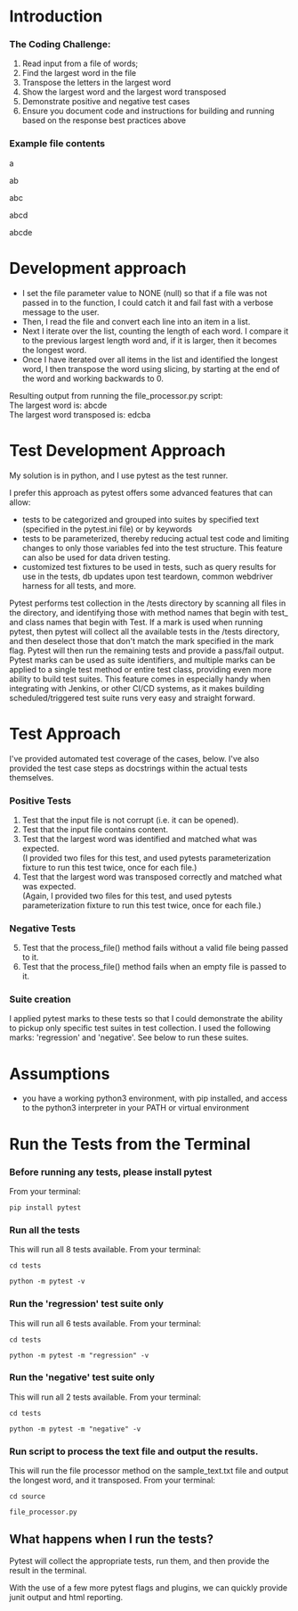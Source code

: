 # Introduction

### The Coding Challenge:

1. Read input from a file of words;
2. Find the largest word in the file
3. Transpose the letters in the largest word
4. Show the largest word and the largest word transposed
5. Demonstrate positive and negative test cases
6. Ensure you document code and instructions for building and running based on the response best practices above

### Example file contents

a

ab

abc

abcd

abcde


# Development approach
 - I set the file parameter value to NONE (null) so that if a file was not passed in to the function, 
   I could catch it and fail fast with a verbose message to the user.
 - Then, I read the file and convert each line into an item in a list. 
 - Next I iterate over the list, counting the length of each word. 
   I compare it to the previous largest length word and, if it is larger, then it becomes the longest word.
 - Once I have iterated over all items in the list and identified the longest word, I then transpose the word using slicing, by starting at 
   the end of the word and working backwards to 0.

Resulting output from running the file_processor.py script:  
The largest word is: abcde  
The largest word transposed is: edcba

# Test Development Approach

My solution is in python, and I use pytest as the test runner.

I prefer this approach as pytest offers some advanced features that can allow:
 - tests to be categorized and grouped into suites by specified text (specified in the pytest.ini file) or by keywords
 - tests to be parameterized, thereby reducing actual test code and limiting changes to only those variables
   fed into the test structure. This feature can also be used for data driven testing.
 - customized test fixtures to be used in tests, such as query results for use in the tests, db updates upon test teardown, common webdriver harness for all tests, and more.

Pytest performs test collection in the /tests directory by scanning all files in the directory, and identifying those with
method names that begin with test_ and class names that begin with Test. If a mark is used when running pytest,
then pytest will collect all the available tests in the /tests directory, and then deselect those that don't
match the mark specified in the mark flag. Pytest will then run the remaining tests and provide a pass/fail output.
Pytest marks can be used as suite identifiers, and multiple marks can be applied to a single test method or entire test class, providing even more ability to build test suites.
This feature comes in especially handy when integrating with Jenkins, or other CI/CD systems, as it makes building scheduled/triggered test suite runs very easy and straight forward.

# Test Approach

I've provided automated test coverage of the cases, below. I've also provided the test case steps as docstrings within the actual tests themselves.

### Positive Tests
   1) Test that the input file is not corrupt (i.e. it can be opened).
   2) Test that the input file contains content.
   3) Test that the largest word was identified and matched what was expected.  
      (I provided two files for this test, and used pytests parameterization fixture to run this test twice, once for each file.)
   4) Test that the largest word was transposed correctly and matched what was expected.  
      (Again, I provided two files for this test, and used pytests parameterization fixture to run this test twice, once for each file.)
### Negative Tests
   5) Test that the process_file() method fails without a valid file being passed to it.
   6) Test that the process_file() method fails when an empty file is passed to it.

### Suite creation
I applied pytest marks to these tests so that I could demonstrate the ability to pickup only specific test suites in test collection. 
I used the following marks: 'regression' and 'negative'. See below to run these suites.
    
# Assumptions
 - you have a working python3 environment, with pip installed, and access to the python3 interpreter in your PATH or virtual environment

# Run the Tests from the Terminal

### Before running any tests, please install pytest
From your terminal:

`pip install pytest`

### Run all the tests
This will run all 8 tests available. From your terminal:

`cd tests`

`python -m pytest -v`

### Run the 'regression' test suite only
This will run all 6 tests available. From your terminal:

`cd tests`

`python -m pytest -m "regression" -v`

### Run the 'negative' test suite only
This will run all 2 tests available. From your terminal:

`cd tests`

`python -m pytest -m "negative" -v`

### Run script to process the text file and output the results.
This will run the file processor method on the sample_text.txt file and output the longest word, and it transposed. From your terminal:

`cd source`

`file_processor.py`


## What happens when I run the tests?
Pytest will collect the appropriate tests, run them, and then provide the result in the terminal.

With the use of a few more pytest flags and plugins, we can quickly provide junit output and html reporting.